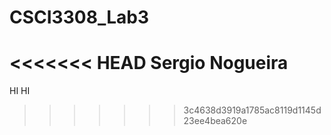 # CSCI3308_Lab3
<<<<<<< HEAD
Sergio Nogueira
=======
HI
HI
>>>>>>> 3c4638d3919a1785ac8119d1145d23ee4bea620e
